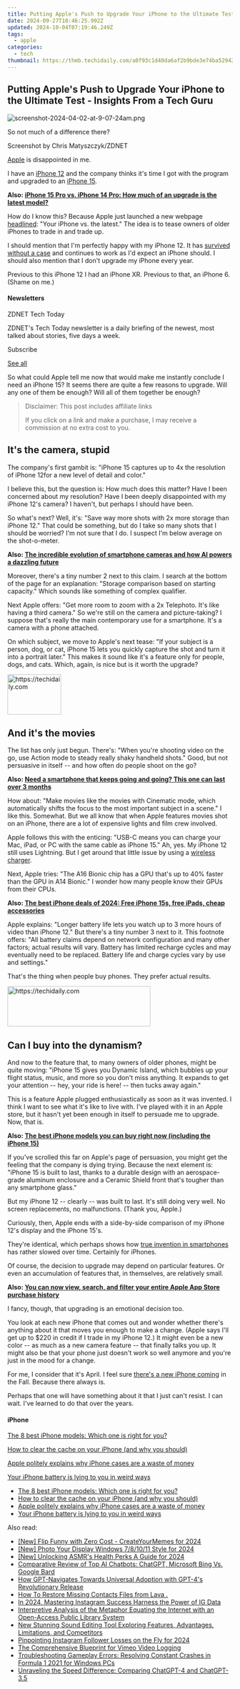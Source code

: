 ```yaml
---
title: Putting Apple's Push to Upgrade Your iPhone to the Ultimate Test - Insights From a Tech Guru
date: 2024-09-27T10:46:25.992Z
updated: 2024-10-04T07:19:46.249Z
tags:
  - apple
categories:
  - tech
thumbnail: https://thmb.techidaily.com/a0f93c1d40da6af2b9bde3e74ba5294285ae770778758b00dbab648f390ba250.jpg
---
```


## Putting Apple's Push to Upgrade Your iPhone to the Ultimate Test - Insights From a Tech Guru

![screenshot-2024-04-02-at-9-07-24am.png](https://www.zdnet.com/a/img/resize/581424964272bbbc0d5ceecacbac221359aa3899/2024/04/02/baa6d817-70b1-450e-8302-b61d2944c37a/screenshot-2024-04-02-at-9-07-24am.png?auto=webp&width=1280)

So not much of a difference there?

Screenshot by Chris Matyszczyk/ZDNET

[Apple](https://www.zdnet.com/topic/apple/) is disappointed in me.

I have an [iPhone 12](https://www.zdnet.com/article/three-years-without-a-case-this-is-my-iphone-now/) and the company thinks it's time I got with the program and upgraded to an [iPhone 15](https://apple.sjv.io/c/159047/435031/7613?&sharedid=zdnet&partnerpropertyid=1980086&u=https%3A%2F%2Fwww.apple.com%2Fshop%2Fbuy-iphone%2Fiphone-15%3Fafid%3Dp239%257C159047%26cid%3Daos-us-aff-ir-159047&subId1=zd-%5F%5FCOM%5FCLICK%5FID%5F%5F-dtp).

**Also: [iPhone 15 Pro vs. iPhone 14 Pro: How much of an upgrade is the latest model?](https://www.zdnet.com/article/iphone-15-pro-vs-iphone-14-pro/)**

How do I know this? Because Apple just launched a new webpage [headlined](https://www.apple.com/iphone/why-upgrade/?from=iphone-12&to=iphone-15): "Your iPhone vs. the latest." The idea is to tease owners of older iPhones to trade in and trade up.

I should mention that I'm perfectly happy with my iPhone 12\. It has [survived without a case](https://www.zdnet.com/article/three-years-without-a-case-this-is-my-iphone-now/) and continues to work as I'd expect an iPhone should. I should also mention that I don't upgrade my iPhone every year.

Previous to this iPhone 12 I had an iPhone XR. Previous to that, an iPhone 6\. (Shame on me.)

#### Newsletters

ZDNET Tech Today

ZDNET's Tech Today newsletter is a daily briefing of the newest, most talked about stories, five days a week.

 Subscribe

[See all](https://www.zdnet.com/newsletters/)

So what could Apple tell me now that would make me instantly conclude I need an iPhone 15? It seems there are quite a few reasons to upgrade. Will any one of them be enough? Will all of them together be enough?

>  Disclaimer: This post includes affiliate links
>
>  If you click on a link and make a purchase, I may receive a commission at no extra cost to you.
>

## It's the camera, stupid

The company's first gambit is: "iPhone 15 captures up to 4x the resolution of iPhone 12for a new level of detail and color."

I believe this, but the question is: How much does this matter? Have I been concerned about my resolution? Have I been deeply disappointed with my iPhone 12's camera? I haven't, but perhaps I should have been.

So what's next? Well, it's: "Save way more shots with 2x more storage than iPhone 12." That could be something, but do I take so many shots that I should be worried? I'm not sure that I do. I suspect I'm below average on the shot-o-meter. 

**Also: [The incredible evolution of smartphone cameras and how AI powers a dazzling future](https://www.zdnet.com/article/the-incredible-evolution-of-smartphone-cameras-and-how-ai-powers-a-dazzling-future/)**

Moreover, there's a tiny number 2 next to this claim. I search at the bottom of the page for an explanation: "Storage comparison based on starting capacity." Which sounds like something of complex qualifier.

Next Apple offers: "Get more room to zoom with a 2x Telephoto. It's like having a third camera." So we're still on the camera and picture-taking? I suppose that's really the main contemporary use for a smartphone. It's a camera with a phone attached.

On which subject, we move to Apple's next tease: "If your subject is a person, dog, or cat, iPhone 15 lets you quickly capture the shot and turn it into a portrait later." This makes it sound like it's a feature only for people, dogs, and cats. Which, again, is nice but is it worth the upgrade?

<!-- affiliate ads begin -->
<a href="https://review-au.sjv.io/c/5597632/2098701/14409" target="_top" id="2098701">
  <img src="//a.impactradius-go.com/display-ad/14409-2098701" border="0" alt="https://techidaily.com" width="120" height="90"/>
</a>
<img height="0" width="0" src="https://review-au.sjv.io/i/5597632/2098701/14409" style="position:absolute;visibility:hidden;" border="0" />
<!-- affiliate ads end -->

## And it's the movies

The list has only just begun. There's: "When you're shooting video on the go, use Action mode to steady really shaky handheld shots." Good, but not persuasive in itself -- and how often do people shoot on the go? 

**Also: [Need a smartphone that keeps going and going? This one can last over 3 months](https://www.zdnet.com/article/need-a-smartphone-that-keeps-going-and-going-this-one-can-last-over-3-months-on-standby/)**

How about: "Make movies like the movies with Cinematic mode, which automatically shifts the focus to the most important subject in a scene." I like this. Somewhat. But we all know that when Apple features movies shot on an iPhone, there are a lot of expensive lights and film crew involved.

Apple follows this with the enticing: "USB-C means you can charge your Mac, iPad, or PC with the same cable as iPhone 15." Ah, yes. My iPhone 12 still uses Lightning. But I get around that little issue by using a [wireless charger](https://www.zdnet.com/article/best-wireless-charger/).

Next, Apple tries: "The A16 Bionic chip has a GPU that's up to 40% faster than the GPU in A14 Bionic." I wonder how many people know their GPUs from their CPUs. 

**Also: [The best iPhone deals of 2024: Free iPhone 15s, free iPads, cheap accessories](https://www.zdnet.com/article/iphone-deals/)**

Apple explains: "Longer battery life lets you watch up to 3 more hours of video than iPhone 12." But there's a tiny number 3 next to it. This footnote offers: "All battery claims depend on network configuration and many other factors; actual results will vary. Battery has limited recharge cycles and may eventually need to be replaced. Battery life and charge cycles vary by use and settings."

That's the thing when people buy phones. They prefer actual results. 

<!-- affiliate ads begin -->
<a href="https://bluettius.sjv.io/c/5597632/2139121/17108" target="_top" id="2139121">
  <img src="//a.impactradius-go.com/display-ad/17108-2139121" border="0" alt="https://techidaily.com" width="320" height="90"/>
</a>
<img height="0" width="0" src="https://bluettius.sjv.io/i/5597632/2139121/17108" style="position:absolute;visibility:hidden;" border="0" />
<!-- affiliate ads end -->

## Can I buy into the dynamism?

And now to the feature that, to many owners of older phones, might be quite moving: "iPhone 15 gives you Dynamic Island, which bubbles up your flight status, music, and more so you don't miss anything. It expands to get your attention -- hey, your ride is here! -- then tucks away again."

This is a feature Apple plugged enthusiastically as soon as it was invented. I think I want to see what it's like to live with. I've played with it in an Apple store, but it hasn't yet been enough in itself to persuade me to upgrade. Now, that is.

**Also: [The best iPhone models you can buy right now (including the iPhone 15)](https://www.zdnet.com/article/best-iphone/)**

If you've scrolled this far on Apple's page of persuasion, you might get the feeling that the company is dying trying. Because the next element is: "iPhone 15 is built to last, thanks to a durable design with an aerospace-grade aluminum enclosure and a Ceramic Shield front that's tougher than any smartphone glass." 

But my iPhone 12 -- clearly -- was built to last. It's still doing very well. No screen replacements, no malfunctions. (Thank you, Apple.)

Curiously, then, Apple ends with a side-by-side comparison of my iPhone 12's display and the iPhone 15's.

They're identical, which perhaps shows how [true invention in smartphones](https://www.zdnet.com/article/the-incredible-evolution-of-smartphone-cameras-and-how-ai-powers-a-dazzling-future/) has rather slowed over time. Certainly for iPhones.

Of course, the decision to upgrade may depend on particular features. Or even an accumulation of features that, in themselves, are relatively small.

**Also: [You can now view, search, and filter your entire Apple App Store purchase history](https://www.zdnet.com/article/view-and-filter-your-entire-apple-app-store-purchase-history/)**

I fancy, though, that upgrading is an emotional decision too. 

You look at each new iPhone that comes out and wonder whether there's anything about it that moves you enough to make a change. (Apple says I'll get up to $220 in credit if I trade in my iPhone 12.) It might even be a new color -- as much as a new camera feature -- that finally talks you up. It might also be that your phone just doesn't work so well anymore and you're just in the mood for a change.

For me, I consider that it's April. I feel sure [there's a new iPhone coming](https://www.zdnet.com/article/iphone-16-reports-spatial-video-and-ultra-thin-bezels-coming-to-all-models/) in the Fall. Because there always is. 

Perhaps that one will have something about it that I just can't resist. I can wait. I've learned to do that over the years.  

#### iPhone

[The 8 best iPhone models: Which one is right for you?](https://www.zdnet.com/article/best-iphone/ "The 8 best iPhone models: Which one is right for you?")

[How to clear the cache on your iPhone (and why you should)](https://www.zdnet.com/article/how-to-clear-cache-on-iphone-and-why-you-should/ "How to clear the cache on your iPhone (and why you should)")

[Apple politely explains why iPhone cases are a waste of money](https://www.zdnet.com/article/apple-politely-explains-why-iphone-cases-are-a-waste-of-money/ "Apple politely explains why iPhone cases are a waste of money")

[Your iPhone battery is lying to you in weird ways](https://www.zdnet.com/article/your-iphone-battery-is-lying-to-you-in-weird-ways/ "Your iPhone battery is lying to you in weird ways")

* [The 8 best iPhone models: Which one is right for you?](https://www.zdnet.com/article/best-iphone/ "The 8 best iPhone models: Which one is right for you?")
* [How to clear the cache on your iPhone (and why you should)](https://www.zdnet.com/article/how-to-clear-cache-on-iphone-and-why-you-should/ "How to clear the cache on your iPhone (and why you should)")
* [Apple politely explains why iPhone cases are a waste of money](https://www.zdnet.com/article/apple-politely-explains-why-iphone-cases-are-a-waste-of-money/ "Apple politely explains why iPhone cases are a waste of money")
* [Your iPhone battery is lying to you in weird ways](https://www.zdnet.com/article/your-iphone-battery-is-lying-to-you-in-weird-ways/ "Your iPhone battery is lying to you in weird ways")

<ins class="adsbygoogle"
     style="display:block"
     data-ad-format="autorelaxed"
     data-ad-client="ca-pub-7571918770474297"
     data-ad-slot="1223367746"></ins>

<ins class="adsbygoogle"
     style="display:block"
     data-ad-client="ca-pub-7571918770474297"
     data-ad-slot="8358498916"
     data-ad-format="auto"
     data-full-width-responsive="true"></ins>

<span class="atpl-alsoreadstyle">Also read:</span>
<div><ul>
<li><a href="https://fox-hovers.techidaily.com/new-flip-funny-with-zero-cost-createyourmemes-for-2024/"><u>[New] Flip Funny with Zero Cost - CreateYourMemes for 2024</u></a></li>
<li><a href="https://remote-screen-capture.techidaily.com/new-photo-your-display-windows-781011-style-for-2024/"><u>[New] Photo Your Display Windows 7/8/10/11 Style for 2024</u></a></li>
<li><a href="https://fox-helps.techidaily.com/new-unlocking-asmrs-health-perks-a-guide-for-2024/"><u>[New] Unlocking ASMR's Health Perks A Guide for 2024</u></a></li>
<li><a href="https://tech-hub.techidaily.com/comparative-review-of-top-ai-chatbots-chatgpt-microsoft-bing-vs-google-bard/"><u>Comparative Review of Top AI Chatbots: ChatGPT, Microsoft Bing Vs. Google Bard</u></a></li>
<li><a href="https://tech-hub.techidaily.com/how-gpt-navigates-towards-universal-adoption-with-gpt-4s-revolutionary-release/"><u>How GPT-Navigates Towards Universal Adoption with GPT-4's Revolutionary Release</u></a></li>
<li><a href="https://blog-min.techidaily.com/how-to-restore-missing-contacts-files-from-lava-by-fonelab-android-recover-contacts/"><u>How To Restore Missing Contacts Files from Lava .</u></a></li>
<li><a href="https://instagram-video-recordings.techidaily.com/in-2024-mastering-instagram-success-harness-the-power-of-ig-data/"><u>In 2024, Mastering Instagram Success Harness the Power of IG Data</u></a></li>
<li><a href="https://tech-hub.techidaily.com/interpretive-analysis-of-the-metaphor-equating-the-internet-with-an-open-access-public-library-system/"><u>Interpretive Analysis of the Metaphor Equating the Internet with an Open-Access Public Library System</u></a></li>
<li><a href="https://audio-editing.techidaily.com/new-stunning-sound-editing-tool-exploring-features-advantages-limitations-and-competitors/"><u>New Stunning Sound Editing Tool Exploring Features, Advantages, Limitations, and Competitors</u></a></li>
<li><a href="https://instagram-videos.techidaily.com/pinpointing-instagram-follower-losses-on-the-fly-for-2024/"><u>Pinpointing Instagram Follower Losses on the Fly for 2024</u></a></li>
<li><a href="https://screen-mirroring-recording.techidaily.com/the-comprehensive-blueprint-for-vimeo-video-logging/"><u>The Comprehensive Blueprint for Vimeo Video Logging</u></a></li>
<li><a href="https://win-blog.techidaily.com/troubleshooting-gameplay-errors-resolving-constant-crashes-in-formula-1-2021-for-windows-pcs/"><u>Troubleshooting Gameplay Errors: Resolving Constant Crashes in Formula 1 2021 for Windows PCs</u></a></li>
<li><a href="https://tech-hub.techidaily.com/unraveling-the-speed-difference-comparing-chatgpt-4-and-chatgpt-35/"><u>Unraveling the Speed Difference: Comparing ChatGPT-4 and ChatGPT-3.5</u></a></li>
</ul></div>

